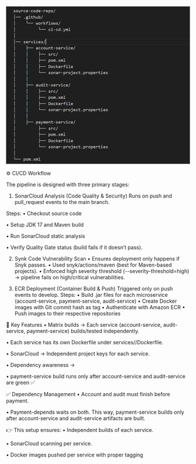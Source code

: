  ![alt text](image.png)



⚙️ CI/CD Workflow

The pipeline is designed with three primary stages:

1. SonarCloud Analysis (Code Quality & Security)
Runs on push and pull_request events to the main branch.

Steps:
•   Checkout source code

•   Setup JDK 17 and Maven build

•   Run SonarCloud static analysis

•   Verify Quality Gate status (build fails if it doesn’t pass).

2.  Synk Code Vulnerability Scan
•   Ensures deployment only happens if Snyk passes.
•   Used snyk/actions/maven (best for Maven-based projects).
•   Enforced high severity threshold (--severity-threshold=high) → pipeline fails on high/critical       vulnerabilities.

3. ECR Deployment (Container Build & Push)
Triggered only on push events to develop.
Steps:
•   Build .jar files for each microservice (account-service, payment-service, audit-service)
•   Create Docker images with Git commit hash as tag
•   Authenticate with Amazon ECR
•   Push images to their respective repositories

🔑 Key Features
•   Matrix builds → Each service (account-service, audit-service, payment-service) builds/tested independently.

•   Each service has its own Dockerfile under services/<service>/Dockerfile.

•   SonarCloud → Independent project keys for each service.

•   Dependency awareness →

•   payment-service build runs only after account-service and audit-service are green ✅ 


✅ Dependency Management
•   Account and audit must finish before payment.

•   Payment-depends waits on both. This way, payment-service builds only after account-service and audit-service artifacts are built.

👉 This setup ensures:
•   Independent builds of each service.

•   SonarCloud scanning per service.

•   Docker images pushed per service with proper tagging

